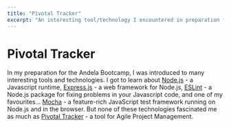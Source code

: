 ```yaml
---
title: "Pivotal Tracker"
excerpt: "An interesting tool/technology I encountered in preparation for Bootcamp"
---
```


# Pivotal Tracker

In my preparation for the Andela Bootcamp, I was introduced to many interesting tools and technologies. I got to learn about [Node.js](https://nodejs.org/en/) - a Javascript runtime, [Express.js](https://expressjs.com) - a web framework for Node.js, [ESLint](https://eslint.org) - a Node.js package for fixing problems in your Javascript code, and one of my favourites... [Mocha](https://mochajs.org) - a feature-rich JavaScript test framework running on Node.js and in the browser. But none of these technologies fascinated me as much as [Pivotal Tracker](https://www.pivotaltracker.com) - a tool for Agile Project Management. 